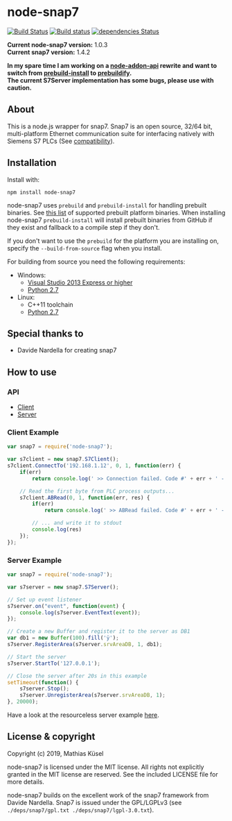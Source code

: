 # node-snap7
<!---
[![NPM](https://nodei.co/npm/node-snap7.png?downloads=true)](https://nodei.co/npm/node-snap7/) [![NPM](https://nodei.co/npm-dl/node-snap7.png?months=1)](https://nodei.co/npm/node-snap7/)
--->
[![Build Status](https://travis-ci.org/mathiask88/node-snap7.svg?branch=master)](https://travis-ci.org/mathiask88/node-snap7)
[![Build status](https://ci.appveyor.com/api/projects/status/ca1kepectsn3wkrc/branch/master?svg=true)](https://ci.appveyor.com/project/mathiask88/node-snap7/branch/master)
[![dependencies Status](https://david-dm.org/mathiask88/node-snap7/status.svg)](https://david-dm.org/mathiask88/node-snap7)

**Current node-snap7 version:** 1.0.3\
**Current snap7 version:** 1.4.2

**In my spare time I am working on a [node-addon-api](https://github.com/nodejs/node-addon-api) rewrite and want to switch from [prebuild-install](https://github.com/prebuild/prebuild-install) to [prebuildify](https://github.com/prebuild/prebuildify).\
The current S7Server implementation has some bugs, please use with caution.**

## About
This is a node.js wrapper for snap7. Snap7 is an open source, 32/64 bit, multi-platform Ethernet communication suite for interfacing natively with Siemens S7 PLCs (See [compatibility](http://snap7.sourceforge.net/snap7_client.html#target_compatibility)).

## Installation
Install with:

    npm install node-snap7

node-snap7 uses `prebuild` and `prebuild-install` for handling prebuilt binaries. See [this list](https://github.com/mathiask88/node-snap7/releases) of supported prebuilt platform binaries. When installing node-snap7 `prebuild-install` will install prebuilt binaries from GitHub if they exist and fallback to a compile step if they don't.

If you don't want to use the `prebuild` for the platform you are installing on, specify the `--build-from-source` flag when you install.

For building from source you need the following requirements:

 - Windows:
    - [Visual Studio 2013 Express or higher](https://www.visualstudio.com/de/vs/visual-studio-express/)
    - [Python 2.7](https://www.python.org/downloads/release/python-2714/)
 - Linux:
    - C++11 toolchain
    - [Python 2.7](https://www.python.org/downloads/release/python-2714/)

## Special thanks to
- Davide Nardella for creating snap7

## How to use
### API
- [Client](doc/client.md)
- [Server](doc/server.md)

### Client Example
```javascript
var snap7 = require('node-snap7');

var s7client = new snap7.S7Client();
s7client.ConnectTo('192.168.1.12', 0, 1, function(err) {
    if(err)
        return console.log(' >> Connection failed. Code #' + err + ' - ' + s7client.ErrorText(err));

    // Read the first byte from PLC process outputs...
    s7client.ABRead(0, 1, function(err, res) {
        if(err)
            return console.log(' >> ABRead failed. Code #' + err + ' - ' + s7client.ErrorText(err));

        // ... and write it to stdout
        console.log(res)
    });
});
```

### Server Example
```javascript
var snap7 = require('node-snap7');

var s7server = new snap7.S7Server();

// Set up event listener
s7server.on("event", function(event) {
    console.log(s7server.EventText(event));
});

// Create a new Buffer and register it to the server as DB1
var db1 = new Buffer(100).fill('ÿ');
s7server.RegisterArea(s7server.srvAreaDB, 1, db1);

// Start the server
s7server.StartTo('127.0.0.1');

// Close the server after 20s in this example
setTimeout(function() {
    s7server.Stop();
    s7server.UnregisterArea(s7server.srvAreaDB, 1);
}, 20000);
```

Have a look at the resourceless server example [here](doc/server.md#event-read-write).

## License & copyright
Copyright (c) 2019, Mathias Küsel

node-snap7 is licensed under the MIT license. All rights not explicitly granted in the MIT license are reserved. See the included LICENSE file for more details.

node-snap7 builds on the excellent work of the snap7 framework from Davide Nardella. Snap7 is issued under the GPL/LGPLv3 (see `./deps/snap7/gpl.txt ./deps/snap7/lgpl-3.0.txt`).

